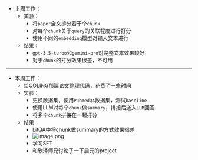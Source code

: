 - 上周工作：
	- 实验：
		- 将`paper`全文拆分若干个`chunk`
		- 对每个`chunk`关于`query`的关联程度进行打分
		- 使用不同的`embedding`模型对输入文本进行
	- 结果：
		- `gpt-3.5-turbo`和`gemini-pro`对完整文本效果较好
		- 对于`chunk`的打分效果很差，不可用
---
- 本周工作：
	- 给COLING那篇论文整理代码，花费了一些时间
	- 实验：
		- 更换数据集，使用`PubmedQA`数据集，测试`baseline`
		- 使用LLM对每个`chunk`做`summary`，拼接后送入`LLM`回答
		- ~~将多个`chunk`拼接在一起打分~~
	- 结果：
		- LitQA中将chunk做summary的方式效果很差
		- ![image.png](https://cdn.jsdelivr.net/gh/xhd0728/oss-github-picgo-repository@main/picgo/202404031607687.png)
		- 学习SFT
		- 和欣泽师兄讨论了一下启元的project
